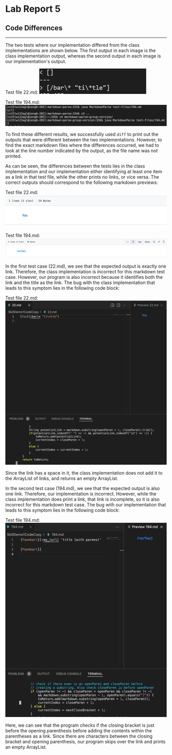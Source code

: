 # Lab Report 5
## Code Differences
---

The two tests where our implementation differed from the class implementations are shown below. The first output
in each image is the class implementation output, whereas the second output in each image is our implementation's output.

Test file 22.md:
![Image](diffTest1.png)

Test file 194.md:
![Image](diffTest2.png)

To find these different results, we successfully used `diff` to print out the outputs that were different between the two 
implementations. However, to find the exact markdown files where the differences occurred, 
we had to look at the line number indicated by the output, as the file name was not printed.

As can be seen, the differences between the tests lies in the class implementation
and our implementation either identifying at least one item as a link in that test file, while the other prints no links, or vice versa. 
The correct outputs should correspond to the following markdown previews:

Test file 22.md:
![Image](mdPreview1.png)

Test file 194.md:
![Image](mdPreview2.png)

In the first test case (22.md), we see that the expected output is exactly one link. Therefore, the class implementation is incorrect for this markdown test case. However, our program is also incorrect because it identifies both the link and the title as the link. The bug with the class implementation that 
leads to this symptom lies in the following code block:

Test file 22.md:
![Image](bugCode1.png)

Since the link has a space in it, the class implementation does not add it to the ArrayList of links, and
returns an empty ArrayList.

In the second test case (194.md), we see that the expected output is also one link. Therefore, our implementation is incorrect. However,
while the class implementation does print a link, that link is incomplete, so it is also incorrect for this markdown test case. 
The bug with our implementation that leads to this symptom lies in the following code block:

Test file 194.md:
![Image](bugCode2.png)

Here, we can see that the program checks if the closing bracket is just before the opening parenthesis before adding the contents
within the parentheses as a link. Since there are characters between the closing bracket and opening parenthesis, our program
skips over the link and prints an empty ArrayList.
